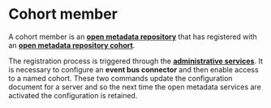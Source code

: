 <!-- SPDX-License-Identifier: Apache-2.0 -->

# Cohort member

A cohort member is an **[open metadata repository](open-metadata-repository.md)**
that has registered with an **[open metadata repository cohort](open-metadata-repository-cohort.md)**.

The registration process is triggered through 
the **[administrative services](../../governance-servers/admin-services/Using-the-Admin-Services.md)**.
It is necessary to configure an **event bus connector** and then enable
access to a named cohort.   These two commands update the configuration document for
a server and so the next time the open metadata services are activated the configuration is retained.
